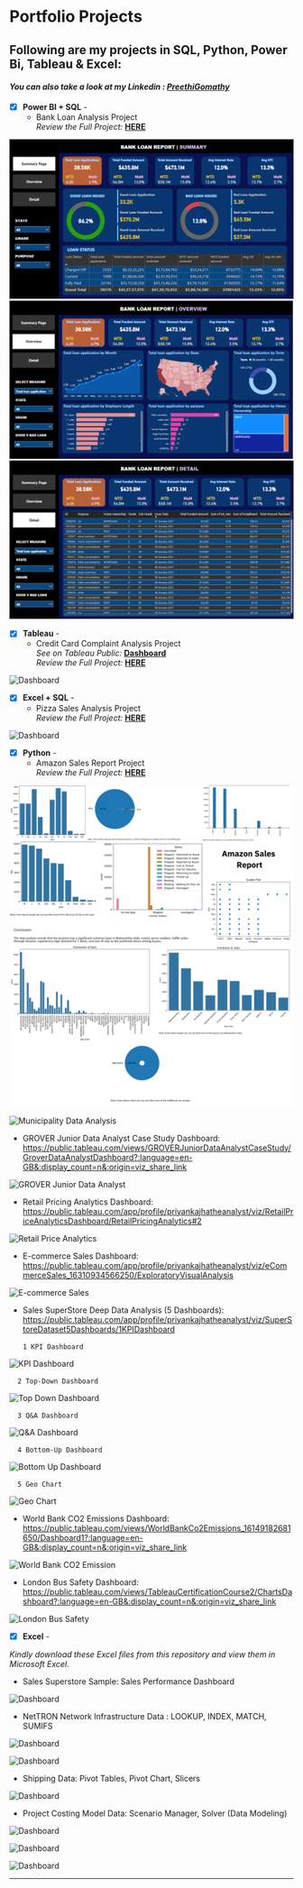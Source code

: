 # Portfolio Projects
## Following are my projects in SQL, Python, Power Bi, Tableau & Excel: <br />
#### *You can also take a look at my Linkedin : [PreethiGomathy](https://www.linkedin.com/in/preethigomathym)* <br />

- [x] **Power BI + SQL** - 
  - Bank Loan Analysis Project <br />
*Review the Full Project:* **[HERE](https://github.com/PreethiGomathy/Bank-Loan-Analysis--PowerBI.git)**<br />

![Dashboard](https://github.com/PreethiGomathy/Bank-Loan-Analysis--PowerBI/blob/main/Dashboard/p1.png)
![Dashboard](https://github.com/PreethiGomathy/Bank-Loan-Analysis--PowerBI/blob/main/Dashboard/p2.png)
![Dashboard](https://github.com/PreethiGomathy/Bank-Loan-Analysis--PowerBI/blob/main/Dashboard/p3.png)


- [x] **Tableau** - 
  - Credit Card Complaint Analysis Project<br />
*See on Tableau Public:* **[Dashboard](https://public.tableau.com/views/creditcomplaint/Dashboard2?:language=en-US&:sid=&:redirect=auth&:display_count=n&:origin=viz_share_link)**<br />
*Review the Full Project:* **[HERE](https://github.com/PreethiGomathy/Credit-Card-Complaint-Analysis--Tableau.git)**<br />

![Dashboard](https://github.com/PreethiGomathy/Credit-Card-Complaint-Analysis--Tableau/blob/main/Dashboard.png)



- [x] **Excel + SQL** - 
  - Pizza Sales Analysis Project<br />
*Review the Full Project:* **[HERE](https://github.com/PreethiGomathy/Pizza-Sales-Analysis--Excel-SQL.git)**<br />

![Dashboard](https://github.com/PreethiGomathy/Pizza-Sales-Analysis--Excel-SQL/blob/main/excel_dashboard.png)





- [x] **Python** - 
  - Amazon Sales Report Project<br />
*Review the Full Project:* **[HERE](https://github.com/PreethiGomathy/Amazon-Sales-Report---python-.git)**<br />

![Dashboard](https://github.com/PreethiGomathy/Amazon-Sales-Report---python-/blob/main/report1.png)
![Dashboard](https://github.com/PreethiGomathy/Amazon-Sales-Report---python-/blob/main/report2.png)




![Municipality Data Analysis](visuals/MunicipalityDataAnalysisDashboard.png)  

- GROVER Junior Data Analyst Case Study Dashboard: https://public.tableau.com/views/GROVERJuniorDataAnalystCaseStudy/GroverDataAnalystDashboard?:language=en-GB&:display_count=n&:origin=viz_share_link

![GROVER Junior Data Analyst](visuals/GroverDataAnalystDashboard.png)  


- Retail Pricing Analytics Dashboard: https://public.tableau.com/app/profile/priyankajhatheanalyst/viz/RetailPriceAnalyticsDashboard/RetailPricingAnalytics#2

![Retail Price Analytics](visuals/RetailPricingAnalytics.png)


- E-commerce Sales Dashboard: https://public.tableau.com/app/profile/priyankajhatheanalyst/viz/eCommerceSales_16310934566250/ExploratoryVisualAnalysis

![E-commerce Sales](visuals/E-commerceRetail.png)


- Sales SuperStore Deep Data Analysis (5 Dashboards): https://public.tableau.com/app/profile/priyankajhatheanalyst/viz/SuperStoreDataset5Dashboards/1KPIDashboard 
      
      1 KPI Dashboard

![KPI Dashboard](visuals/KPIDashboard.png)

      2 Top-Down Dashboard
      
![Top Down Dashboard](visuals/TopDownDashboard.png)

      3 Q&A Dashboard
      
![Q&A Dashboard](visuals/Q&ADashboard.png)

      4 Bottom-Up Dashboard
      
![Bottom Up Dashboard](visuals/BottomUpDashboard.png)

      5 Geo Chart
      
![Geo Chart](visuals/GeoChart.png)



- World Bank CO2 Emissions Dashboard: https://public.tableau.com/views/WorldBankCo2Emissions_16149182681650/Dashboard1?:language=en-GB&:display_count=n&:origin=viz_share_link 

![World Bank CO2 Emission](visuals/WorldBankCO2Emission.png)


- London Bus Safety Dashboard: https://public.tableau.com/views/TableauCertificationCourse2/ChartsDashboard?:language=en-GB&:display_count=n&:origin=viz_share_link 

![London Bus Safety](visuals/LondonBusSafety.png)



- [x] **Excel** - 

*Kindly download these Excel files from this repository and view them in Microsoft Excel.*


- Sales Superstore Sample: Sales Performance Dashboard <br />

![Dashboard](visuals/excel/Dashboards.png)


- NetTRON Network Infrastructure Data : LOOKUP, INDEX, MATCH, SUMIFS <br />

![Dashboard](visuals/excel/INDEX.png)

![Dashboard](visuals/excel/LOOKUP.png)


- Shipping Data: Pivot Tables, Pivot Chart, Slicers <br />

![Dashboard](visuals/excel/PivotReports.png)


- Project Costing Model Data: Scenario Manager, Solver (Data Modeling)

![Dashboard](visuals/excel/DataModeling.png)

![Dashboard](visuals/excel/Solver.png)

![Dashboard](visuals/excel/ScenarioManager.png)

--------------------------------------------------------------------------------------------------------------------------------------------------------------------------------
